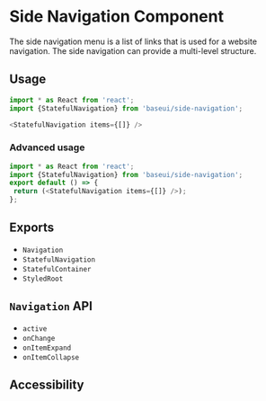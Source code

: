 # Side Navigation Component

The side navigation menu is a list of links that is used for a website navigation. The side navigation can provide a multi-level structure.

## Usage	

```javascript
import * as React from 'react';
import {StatefulNavigation} from 'baseui/side-navigation';

<StatefulNavigation items={[]} />
```

 ### Advanced usage

 ```javascript	
import * as React from 'react';	
import {StatefulNavigation} from 'baseui/side-navigation';	
 export default () => {	
  return (<StatefulNavigation items={[]} />);	
};	
```	

## Exports

* `Navigation`
* `StatefulNavigation`
* `StatefulContainer`
* `StyledRoot`

## `Navigation` API

* `active`
* `onChange`
* `onItemExpand`
* `onItemCollapse`

## Accessibility
